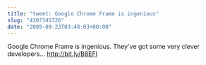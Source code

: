 ```yaml
---
title: "tweet: Google Chrome Frame is ingenious"
slug: "4307345726"
date: "2009-09-23T03:48:03+00:00"
---
```

Google Chrome Frame is ingenious. They've got some very clever developers... http://bit.ly/B8EFl